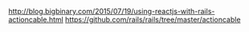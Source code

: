 http://blog.bigbinary.com/2015/07/19/using-reactjs-with-rails-actioncable.html
https://github.com/rails/rails/tree/master/actioncable